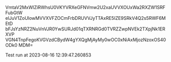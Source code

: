 VmtaV2MxWlZiRWhsU0VKYVRXeGFNVmw2U2xaUVVXOUxWa2RXZW1SRFFubGtW
elJuV1ZoUlowMVVXVFZOCmFrbDRUVVJyTTAxRE5IZE9SRkV4Q2s5RWF6MEtD
bFJsYzNRZ2NuVnVJR0YwSURJd01qTXRNRGd0TVRZZwpNVEk2TXpjNk1ERXVP
VGN4TnpFegoKVGVzdCBydW4gYXQgMjAyMy0wOC0xNiAxMjozNzoxOS40ODk0
MDM=

Test run at 2023-08-16 12:39:47.260853
